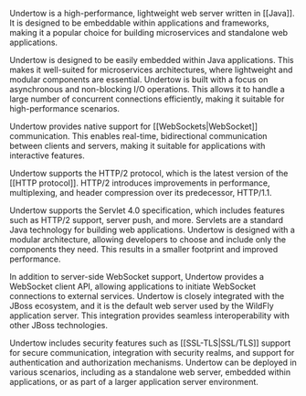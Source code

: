 Undertow is a high-performance, lightweight web server written in [[Java]]. It is designed to be embeddable within applications and frameworks, making it a popular choice for building microservices and standalone web applications.

Undertow is designed to be easily embedded within Java applications. This makes it well-suited for microservices architectures, where lightweight and modular components are essential. Undertow is built with a focus on asynchronous and non-blocking I/O operations. This allows it to handle a large number of concurrent connections efficiently, making it suitable for high-performance scenarios.

Undertow provides native support for [[WebSockets|WebSocket]] communication. This enables real-time, bidirectional communication between clients and servers, making it suitable for applications with interactive features.

Undertow supports the HTTP/2 protocol, which is the latest version of the [[HTTP protocol]]. HTTP/2 introduces improvements in performance, multiplexing, and header compression over its predecessor, HTTP/1.1.

Undertow supports the Servlet 4.0 specification, which includes features such as HTTP/2 support, server push, and more. Servlets are a standard Java technology for building web applications. Undertow is designed with a modular architecture, allowing developers to choose and include only the components they need. This results in a smaller footprint and improved performance.

In addition to server-side WebSocket support, Undertow provides a WebSocket client API, allowing applications to initiate WebSocket connections to external services. Undertow is closely integrated with the JBoss ecosystem, and it is the default web server used by the WildFly application server. This integration provides seamless interoperability with other JBoss technologies.

Undertow includes security features such as [[SSL-TLS|SSL/TLS]] support for secure communication, integration with security realms, and support for authentication and authorization mechanisms. Undertow can be deployed in various scenarios, including as a standalone web server, embedded within applications, or as part of a larger application server environment.
